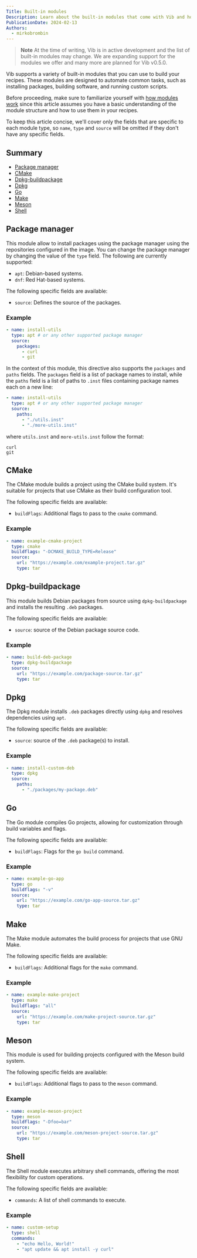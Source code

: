 ```yaml
---
Title: Built-in modules
Description: Learn about the built-in modules that come with Vib and how to use them in your recipes.
PublicationDate: 2024-02-13
Authors:
  - mirkobrombin
---
```


> **Note**
> At the time of writing, Vib is in active development and the list of built-in modules may change. We are expanding support for the modules we offer and many more are planned for Vib v0.5.0.

Vib supports a variety of built-in modules that you can use to build your recipes. These modules are designed to automate common tasks, such as installing packages, building software, and running custom scripts.

Before proceeding, make sure to familiarize yourself with [how modules work](/articles/en/use-modules) since this article assumes you have a basic understanding of the module structure and how to use them in your recipes.

To keep this article concise, we'll cover only the fields that are specific to each module type, so `name`, `type` and `source` will be omitted if they don't have any specific fields.

## Summary

- [Package manager](#package-manager)
- [CMake](#cmake)
- [Dpkg-buildpackage](#dpkg-buildpackage)
- [Dpkg](#dpkg)
- [Go](#go)
- [Make](#make)
- [Meson](#meson)
- [Shell](#shell)

## Package manager

This module allow to install packages using the package manager using the repositories configured in the image. You can change the package manager by changing the value of the `type` field. The following are currently supported:

- `apt`: Debian-based systems.
- `dnf`: Red Hat-based systems.

The following specific fields are available:

- `source`: Defines the source of the packages.

### Example

```yaml
- name: install-utils
  type: apt # or any other supported package manager
  source:
    packages:
      - curl
      - git
```

In the context of this module, this directive also supports the `packages` and `paths` fields. The `packages` field is a list of package names to install, while the `paths` field is a list of paths to `.inst` files containing package names each on a new line:

```yaml
- name: install-utils
  type: apt # or any other supported package manager
  source:
    paths:
      - "./utils.inst"
      - "./more-utils.inst"
```

where `utils.inst` and `more-utils.inst` follow the format:

```plaintext
curl
git
```

## CMake

The CMake module builds a project using the CMake build system. It's suitable for projects that use CMake as their build configuration tool.

The following specific fields are available:

- `buildFlags`: Additional flags to pass to the `cmake` command.

### Example

```yaml
- name: example-cmake-project
  type: cmake
  buildflags: "-DCMAKE_BUILD_TYPE=Release"
  source:
    url: "https://example.com/example-project.tar.gz"
    type: tar
```

## Dpkg-buildpackage

This module builds Debian packages from source using `dpkg-buildpackage` and installs the resulting `.deb` packages.

The following specific fields are available:

- `source`: source of the Debian package source code.

### Example

```yaml
- name: build-deb-package
  type: dpkg-buildpackage
  source:
    url: "https://example.com/package-source.tar.gz"
    type: tar
```

## Dpkg

The Dpkg module installs `.deb` packages directly using `dpkg` and resolves dependencies using `apt`.

The following specific fields are available:

- `source`: source of the `.deb` package(s) to install.

### Example

```yaml
- name: install-custom-deb
  type: dpkg
  source:
    paths:
      - "./packages/my-package.deb"
```

## Go

The Go module compiles Go projects, allowing for customization through build variables and flags.

The following specific fields are available:

- `buildFlags`: Flags for the `go build` command.

### Example

```yaml
- name: example-go-app
  type: go
  buildflags: "-v"
  source:
    url: "https://example.com/go-app-source.tar.gz"
    type: tar
```

## Make

The Make module automates the build process for projects that use GNU Make.

The following specific fields are available:

- `buildFlags`: Additional flags for the `make` command.

### Example

```yaml
- name: example-make-project
  type: make
  buildflags: "all"
  source:
    url: "https://example.com/make-project-source.tar.gz"
    type: tar
```

## Meson

This module is used for building projects configured with the Meson build system.

The following specific fields are available:

- `buildFlags`: Additional flags to pass to the `meson` command.

### Example

```yaml
- name: example-meson-project
  type: meson
  buildflags: "-Dfoo=bar"
  source:
    url: "https://example.com/meson-project-source.tar.gz"
    type: tar
```

## Shell

The Shell module executes arbitrary shell commands, offering the most flexibility for custom operations.

The following specific fields are available:

- `commands`: A list of shell commands to execute.

### Example

```yaml
- name: custom-setup
  type: shell
  commands:
    - "echo Hello, World!"
    - "apt update && apt install -y curl"
```
